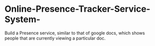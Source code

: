 # Online-Presence-Tracker-Service-System-
Build a Presence service, similar to that of google docs, which shows people that are currently viewing a particular doc.
